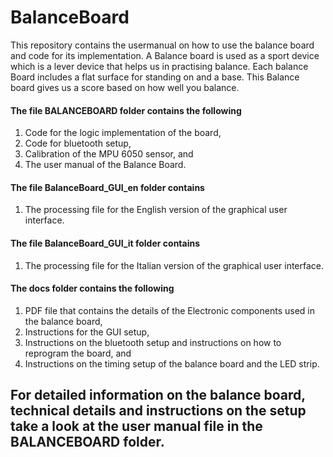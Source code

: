 # BalanceBoard

This repository contains the usermanual on how to use the balance board and code for its implementation. 
A Balance board is used as a sport device which is a lever device that helps us in practising balance. Each balance Board includes a flat surface for standing on and a base. This Balance board gives us a score based on how well you balance. 


#### The file BALANCEBOARD folder contains the following

1. Code for the logic implementation of the board, 
2. Code for bluetooth setup,  
3. Calibration of the MPU 6050 sensor, and 
4. The user manual of the Balance Board. 

#### The file BalanceBoard_GUI_en folder contains  

1. The processing file for the English version of the graphical user interface.

#### The file BalanceBoard_GUI_it folder contains  

1. The processing file for the Italian version of the graphical user interface. 

#### The docs folder contains the following 

1. PDF file that contains the details of the Electronic components used in the balance board, 
2. Instructions for the GUI setup,  
3. Instructions on the bluetooth setup and instructions on how to reprogram the board, and 
4. Instructions on the timing setup of the balance board and the LED strip. 


## For detailed information on the balance board, technical details and instructions on the setup take a look at the user manual file in the BALANCEBOARD folder. 